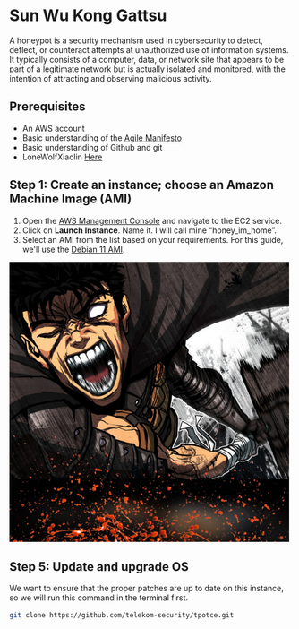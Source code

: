 # Sun Wu Kong Gattsu

A honeypot is a security mechanism used in cybersecurity to detect, deflect, or counteract attempts at unauthorized use of information systems. 
It typically consists of a computer, data, or network site that appears to be part of a legitimate network but is actually isolated and monitored, 
with the intention of attracting and observing malicious activity.



## Prerequisites
- An AWS account
- Basic understanding of the [Agile Manifesto](https://agilemanifesto.org/iso/en/principles.html)
- Basic understanding of Github and git
- LoneWolfXiaolin [Here](https://www.youtube.com/@LoneWolfXiaolin)



## Step 1: Create an instance; choose an Amazon Machine Image (AMI)
1. Open the [AWS Management Console](https://aws.amazon.com/console/) and navigate to the EC2 service.
2. Click on **Launch Instance**. Name it. I will call mine “honey_im_home”.
3. Select an AMI from the list based on your requirements. For this guide, we'll use the [Debian 11 AMI]( https://aws.amazon.com/marketplace/pp/prodview-l5gv52ndg5q6i#pdp-overview).


<img src= "https://github.com/yahweh90/Documentation-Practice/blob/main/ab67616d0000b2738ade51c44964e23068d8fd2c.jpg" style="width:500px;">


## Step 5: Update and upgrade OS
We want to ensure that the proper patches are up to date on this instance, so we will run this command in the terminal first.
```bash
git clone https://github.com/telekom-security/tpotce.git
```
